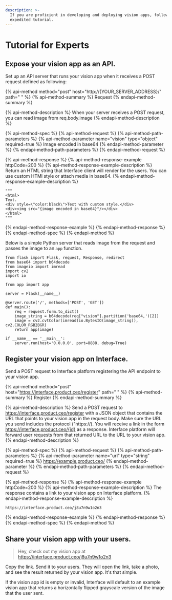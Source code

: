```yaml
---
description: >-
  If you are proficient in developing and deploying vision apps, follow this
  expedited tutorial.
---
```


# Tutorial for Experts

## Expose your vision app as an API.

Set up an API server that runs your vision app when it receives a POST request defined as following:

{% api-method method="post" host="http://{YOUR\_SERVER\_ADDRESS}/" path=" " %}
{% api-method-summary %}
Request
{% endapi-method-summary %}

{% api-method-description %}
When your server receives a POST request, you can read image from req.body.image
{% endapi-method-description %}

{% api-method-spec %}
{% api-method-request %}
{% api-method-path-parameters %}
{% api-method-parameter name="vision" type="object" required=true %}
Image encoded in base64
{% endapi-method-parameter %}
{% endapi-method-path-parameters %}
{% endapi-method-request %}

{% api-method-response %}
{% api-method-response-example httpCode=200 %}
{% api-method-response-example-description %}
Return an HTML string that Interface client will render for the users. You can use custom HTMl style or attach media in base64. 
{% endapi-method-response-example-description %}

```
"""
<html>
Text.
<div style=\"color:black\">Text with custom style.</div>
<div><img src="{image encoded in base64}"/></div>
</html>
"""
```
{% endapi-method-response-example %}
{% endapi-method-response %}
{% endapi-method-spec %}
{% endapi-method %}

Below is a simple Python server that reads image from the request and passes the image to an `app` function.

```text
from flask import Flask, request, Response, redirect
from base64 import b64decode
from imageio import imread
import cv2
import io

from app import app

server = Flask(__name__)

@server.route('/', methods=['POST', 'GET'])
def main():
    req = request.form.to_dict()
    image_string = b64decode(req["vision"].partition('base64,')[2])
    image = cv2.cvtColor(imread(io.BytesIO(image_string)), cv2.COLOR_RGB2BGR)
    return app(image)

if __name__ == '__main__':
    server.run(host='0.0.0.0', port=8888, debug=True)
```

## Register your vision app on Interface.

Send a POST request to Interface platform registering the API endpoint to your vision app.

{% api-method method="post" host="https://interface.product.ceo/register" path=" " %}
{% api-method-summary %}
Register
{% endapi-method-summary %}

{% api-method-description %}
Send a POST request to https://interface.product.ceo/register with a JSON object that contains the URL that points to your vision app in the request body. Make sure the URL you send includes the protocol \("https://\). You will receive a link in the form https://interface.product.ceo/{id} as a response. Interface platform will forward user requests from that returned URL to the URL to your vision app. 
{% endapi-method-description %}

{% api-method-spec %}
{% api-method-request %}
{% api-method-path-parameters %}
{% api-method-parameter name="url" type="string" required=true %}
https://example.product.ceo/
{% endapi-method-parameter %}
{% endapi-method-path-parameters %}
{% endapi-method-request %}

{% api-method-response %}
{% api-method-response-example httpCode=200 %}
{% api-method-response-example-description %}
The response contains a link to your vision app on Interface platform.
{% endapi-method-response-example-description %}

```
https://interface.product.ceo/j8u7n9w1o2n3
```
{% endapi-method-response-example %}
{% endapi-method-response %}
{% endapi-method-spec %}
{% endapi-method %}

## Share your vision app with your users.

> Hey, check out my vision app at https://interface.product.ceo/j8u7n9w1o2n3

Copy the link. Send it to your users. They will open the link, take a photo, and see the result returned by your vision app. It's that simple.

If the vision app id is empty or invalid, Interface will default to an example vision app that returns a horizontally flipped grayscale version of the image that the user sent.

